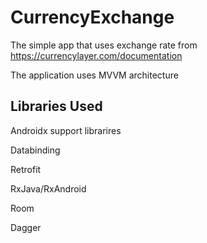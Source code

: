 # CurrencyExchange

The simple app that uses exchange rate from https://currencylayer.com/documentation

The application uses MVVM architecture

## Libraries Used

Androidx support librarires

Databinding

Retrofit

RxJava/RxAndroid

Room

Dagger
